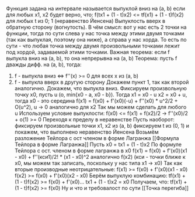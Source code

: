 Функция задана на интервале называется выпуклой вниз на (a, b) если для любых x1, x2 будет верно, что:
f(tx1 + (1 - t)x2) <= tf(x1) + (1 - t)f(x2) для любых t из 0; 1 (неравенство Йенсена)
Выпуклость вверх в обратную сторону (вогнутость).
В чём смысл:
вот у нас есть 2 точки на функции, тогда по сути слева у нас точка между этими двумя точками (так как выпуклая, поэтому она ниже), а справа у нас хорда.
То есть по сути - что любая точка между двумя произвольными точками лежит под хордой, задаваемой этими точками.
Важная теорема:
если f выпукла вниз на (a, b), то она непрерывна на (a, b)
Теорема: пусть f дважды дифф. на (a, b), тогда:
1) f - выпукла вниз <=> f''(x) >= 0 для всех х из (a, b)
2) f - выпукла вверх в другую сторону
Докажем пункт 1, так как второй аналогично. Докажем, что выпукла вниз.
Фиксируем произвольную точку x0, пусть u (o, min{x0 - a, x0 - b}).
Тогда x1 = x0 - u
x2 = x0 + u, тогда x0 - это середина 
f(x1) = f(x0) + f'(x0)(-u) + f''(x0) * u^2/2 + O(u^2), u -> 0
аналогично для x2
Так мы можем сделать для любого u
Используем условие выпуклости:
f(x0) <= f(x1) + f(x2)/2 -> f''(x0)/2 + o(1) >= 0
Переходя к пределу в неравенстве
Пусть наоборот:
фиксируем произвольные точки x1, x2 из (a, b)
фиксируем t из (0, 1)
и покажем, что выполнено неравенство Йенсена
Возьмём разложение Тейлора с ост членом в форме Лагранжа [[Формула Тейлора в форме Лагранжа]]
Пусть x0 = tx1 + (1 - t)x2
По формуле Тейлора с ост. членом в форме лагранжа в x0
f(x1) = f(x0) + f'(x0)(x1 - x0) + f''(кси1)/2! * (x1 - x0)^2
аналогично f(x2) (кси - точки ближе к x0, мы можем так записать, поскольку у нас типа x1 -> x0)
Так как вторые производные неотрицательные:
f(x1) >= f(x0) + f'(x0)(x1 - x0)
f(x2) >= f(x0) + f'(x0)(x2 - x0)
Берём выпуклую комбинацию:
tf(x1) + (1 - t)f(x2) >= f(x0) + f'(x0)...
tx1 + (1 - t)x2 = x0
Получаем, что:
tf(x1) + (1 - t)f(x2) >= f(x0)
Ну и что и требовалост по сути
[[Точка перегиба]]
